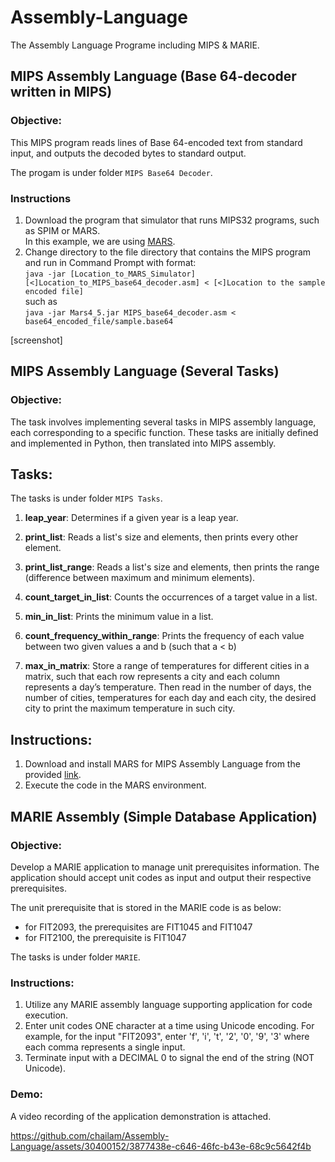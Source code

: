 # Assembly-Language
The Assembly Language Programe including MIPS & MARIE.

## MIPS Assembly Language (Base 64-decoder written in MIPS)

### Objective:
This MIPS program reads lines of Base 64-encoded text from standard input, and outputs the decoded bytes to standard output.

The progam is under folder `MIPS Base64 Decoder`.

### Instructions
1. Download the program that simulator that runs MIPS32 programs, such as SPIM or MARS.     
In this example, we are using [MARS](https://courses.missouristate.edu/kenvollmar/mars/).
2. Change directory to the file directory that contains the MIPS program and run in Command Prompt with format:   
`java -jar [Location_to_MARS_Simulator] [<]Location_to_MIPS_base64_decoder.asm] < [<]Location to the sample encoded file]`  
such as    
`java -jar Mars4_5.jar MIPS_base64_decoder.asm < base64_encoded_file/sample.base64`


[screenshot]




## MIPS Assembly Language (Several Tasks)
### Objective:
The task involves implementing several tasks in MIPS assembly language, each corresponding to a specific function. These tasks are initially defined and implemented in Python, then translated into MIPS assembly.

## Tasks:
The tasks is under folder `MIPS Tasks`.

1. **leap_year**: Determines if a given year is a leap year.   

2. **print_list**: Reads a list's size and elements, then prints every other element.
3. **print_list_range**: Reads a list's size and elements, then prints the range (difference between maximum and minimum elements).
4. **count_target_in_list**: Counts the occurrences of a target value in a list.
5. **min_in_list**: Prints the minimum value in a list.
6. **count_frequency_within_range**: Prints the frequency of each value between two given values a and b (such that a < b)
7. **max_in_matrix**: Store a range of temperatures for different cities in a matrix, such that each row represents a city and each column represents a day’s temperature. Then read in the number of days, the number of cities, temperatures for each day and each city, the desired city to print the maximum temperature in such city.

## Instructions:

1. Download and install MARS for MIPS Assembly Language from the provided [link](https://courses.missouristate.edu/kenvollmar/mars/download.htm).
2. Execute the code in the MARS environment.




## MARIE Assembly (Simple Database Application)

### Objective:
Develop a MARIE application to manage unit prerequisites information. The application should accept unit codes as input and output their respective prerequisites.

The unit prerequisite that is stored in the MARIE code is as below:
- for FIT2093, the prerequisites are FIT1045 and FIT1047
- for FIT2100, the prerequisite is FIT1047

The tasks is under folder `MARIE`.


### Instructions:
1. Utilize any MARIE assembly language supporting application for code execution.
2. Enter unit codes ONE character at a time using Unicode encoding. For example, for the input "FIT2093", enter 'f', 'i', 't', '2', '0', '9', '3' where each comma represents a single input.
3. Terminate input with a DECIMAL 0 to signal the end of the string (NOT Unicode).


### Demo:
A video recording of the application demonstration is attached.

https://github.com/chailam/Assembly-Language/assets/30400152/3877438e-c646-46fc-b43e-68c9c5642f4b



